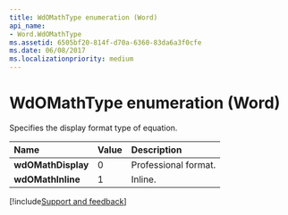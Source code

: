 ```yaml
---
title: WdOMathType enumeration (Word)
api_name:
- Word.WdOMathType
ms.assetid: 6505bf20-814f-d70a-6360-83da6a3f0cfe
ms.date: 06/08/2017
ms.localizationpriority: medium
---
```



# WdOMathType enumeration (Word)

Specifies the display format type of equation.



|Name|Value|Description|
|:-----|:-----|:-----|
| **wdOMathDisplay**|0|Professional format.|
| **wdOMathInline**|1|Inline.|

[!include[Support and feedback](~/includes/feedback-boilerplate.md)]